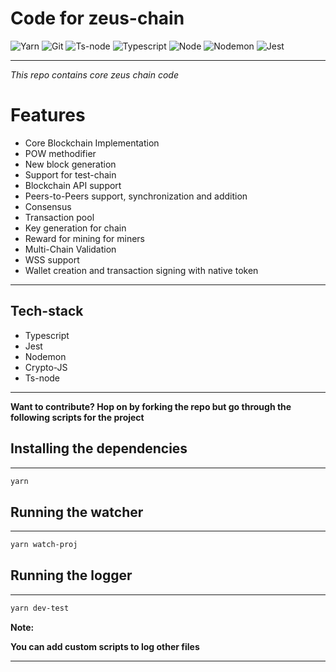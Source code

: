# Code for zeus-chain

![Yarn](https://img.shields.io/badge/-Yarn-333333?style=for-the-badge&logo=yarn&logoColor=61dbfb)
![Git](https://img.shields.io/badge/-Git-333333?style=for-the-badge&logo=git&logoColor=61dbfb)
![Ts-node](https://img.shields.io/badge/-Tsnode-333333?style=for-the-badge&logo=ts-node&logoColor=61dbfb)
![Typescript](https://img.shields.io/badge/-Typescript-333333?style=for-the-badge&logo=typescript&logoColor=61dbfb)
![Node](https://img.shields.io/badge/-Node.JS-333333?style=for-the-badge&logo=node.js&logoColor=61dbfb)
![Nodemon](https://img.shields.io/badge/-Nodemon-333333?style=for-the-badge&logo=nodemon.js&logoColor=61dbfb)
![Jest](https://img.shields.io/badge/-Jest-333333?style=for-the-badge&logo=jest&logoColor=61dbfb)

---

_This repo contains core zeus chain code_

# Features

- Core Blockchain Implementation
- POW methodifier
- New block generation
- Support for test-chain
- Blockchain API support
- Peers-to-Peers support, synchronization and addition
- Consensus
- Transaction pool
- Key generation for chain
- Reward for mining for miners
- Multi-Chain Validation
- WSS support
- Wallet creation and transaction signing with native token

---

## **Tech-stack**

- Typescript
- Jest
- Nodemon
- Crypto-JS
- Ts-node

---

**Want to contribute? Hop on by forking the repo but go through the following scripts for the project**

## **Installing the dependencies**

---

```bash
yarn
```

## **Running the watcher**

---

```bash
yarn watch-proj
```

## **Running the logger**

---

```bash
yarn dev-test
```

**Note:**

**You can add custom scripts to log other files**

---
